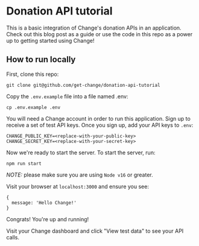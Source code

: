 # Donation API tutorial
This is a basic integration of Change's donation APIs in an application. Check out this blog post as a guide or use the code in this repo as a power up to getting started using Change!

## How to run locally
First, clone this repo:
```
git clone git@github.com/get-change/donation-api-tutorial
```

Copy the `.env.example` file into a file named .env:
```
cp .env.example .env
```

You will need a Change account in order to run this application. Sign up to receive a set of test API keys.
Once you sign up, add your API keys to `.env`:
```
CHANGE_PUBLIC_KEY=<replace-with-your-public-key>
CHANGE_SECRET_KEY=<replace-with-your-secret-key>
```

Now we're ready to start the server. To start the server, run:
```
npm run start
```

*NOTE:* please make sure you are using `Node v16` or greater.

Visit your browser at `localhost:3000` and ensure you see:
```
{
  message: 'Hello Change!'
}
```

Congrats! You're up and running!

Visit your Change dashboard and click "View test data" to see your API calls.
